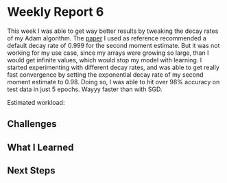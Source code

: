 # Weekly Report 6

This week I was able to get way better results by tweaking the decay rates of my Adam algorithm.
The [paper](https://arxiv.org/pdf/1412.6980) I used as reference recommended a default decay rate of 0.999 for the second moment estimate.
But it was not working for my use case, since my arrays were growing so large, than I would get infinite values, which would stop my model with learning.
I started experimenting with different decay rates, and was able to get really fast convergence by setting the exponential decay rate of my second moment estimate to 0.98.
Doing so, I was able to hit over 98% accuracy on test data in just 5 epochs.
Wayyy faster than with SGD.

Estimated workload:

## Challenges

## What I Learned

## Next Steps
